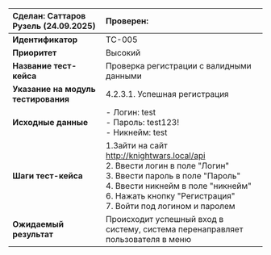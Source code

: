 | Сделан: Саттаров Рузель (24.09.2025)| Проверен:|
|:-----|:---------|
| **Идентификатор** | TC-005 |
| **Приоритет** | Высокий |
| **Название тест-кейса** | Проверка регистрации с валидными данными |
| **Указание на модуль тестирования** |4.2.3.1. Успешная регистрация |
| **Исходные данные** | - Логин: test<br>- Пароль: test123!  <br> - Никнейм: test|
| **Шаги тест-кейса** | 1.Зайти на сайт http://knightwars.local/api <br>2. Ввести логин в поле "Логин"<br>3. Ввести пароль в поле "Пароль" <br> 4. Ввести никнейм в поле "никнейм" <br> 6. Нажать кнопку "Регистрация" <br> 7. Войти под логином и паролем |
| **Ожидаемый результат** | Происходит успешный вход в систему, система перенаправляет пользователя в меню |
